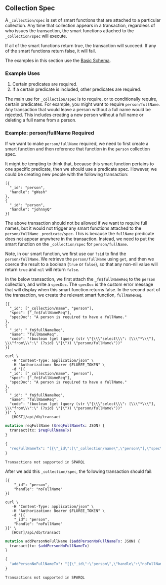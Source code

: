 ## Collection Spec

A `_collection/spec` is set of smart functions that are attached to a particular collection. Any time that collection appears in a transaction, regardless of who issues the transaction, the smart functions attached to the `_collection/spec` will execute. 

If all of the smart functions return true, the transaction will succeed. If any of the smart functions return false, it will fail. 

The examples in this section use the [Basic Schema](/docs/getting-started/basic-schema).

### Example Uses

1. Certain predicates are required.
2. If a certain predicate is included, other predicates are required. 

The main use for `_collection/spec` is to require, or to conditionally require, certain predicates. For example, you might want to require `person/fullName`. Any transaction that would leave a person without a full name would be rejected. This includes creating a new person without a full name or deleting a full name from a person. 

### Example: person/fullName Required

If we want to make `person/fullName` required, we need to first create a smart function and then reference that function in the `person` collection spec. 

It might be tempting to think that, because this smart function pertains to one specific predicate, then we should use a predicate spec. However, we could be creating new people with the following transaction:

```all
[{
  "_id": "person",
  "handle": "gWash"
},
{
  "_id": "person",
  "handle": "johnnyQ"
}]
```

The above transaction should not be allowed if we want to require full names, but it would not trigger any smart functions attached to the `person/fullName` `_predicate/spec`. This is because the `fullName` predicate does not appear anywhere in the transaction. Instead, we need to put the smart function on the `_collection/spec` for `person/fullName`.

Note, in our smart function, we first use our `?sid` to find the `person/fullName`. We retrieve the `person/fullName` using `get`, and then we coerce the result to a boolean (`true` or `false`), so that any non-nil value will return `true` and `nil` will return `false`. 

In the below transaction, we first attach the `_fn$fullNameReq` to the `person` collection, and write a `specDoc`. The `specDoc` is the custom error message that will display when this smart function returns false. In the second part of the transaction, we create the relevant smart function, `fullNameReq`. 

```flureeql
[{
  "_id": ["_collection/name", "person"],
  "spec": ["_fn$fullNameReq"],
  "specDoc": "A person is required to have a fullName."
},
{
  "_id": "_fn$fullNameReq",
  "name": "fullNameReq",
  "code": "(boolean (get (query (str \"{\\\"select\\\": [\\\"*\\\"], \\\"from\\\":\" (?sid) \"}\")) \"person/fullName\"))"
}]
```

```curl
curl \
   -H "Content-Type: application/json" \
   -H "Authorization: Bearer $FLUREE_TOKEN" \
   -d '[{
  "_id": ["_collection/name", "person"],
  "spec": ["_fn$fullNameReq"],
  "specDoc": "A person is required to have a fullName."
},
{
  "_id": "_fn$fullNameReq",
  "name": "fullNameReq",
  "code": "(boolean (get (query (str \"{\\\"select\\\": [\\\"*\\\"], \\\"from\\\":\" (?sid) \"}\")) \"person/fullName\"))"
}]' \
   [HOST]/api/db/transact
```
```graphql
mutation reqFullName ($reqFullNameTx: JSON) {
  transact(tx: $reqFullNameTx)
}

{
  "reqFullNameTx": "[{\"_id\":[\"_collection/name\",\"person\"],\"spec\":[\"_fn$fullNameReq\"],\"specDoc\":\"A person is required to have a fullName.\"},{\"_id\":\"_fn$fullNameReq\",\"name\":\"fullNameReq\",\"code\":\"(boolean (get (query (str \\\"{\\\\\\\"select\\\\\\\": [\\\\\\\"*\\\\\\\"], \\\\\\\"from\\\\\\\":\\\" (?sid) \\\"}\\\")) \\\"person/fullName\\\"))\"}]"
}
```

```sparql
Transactions not supported in SPARQL
```

After we add this `_collection/spec`, the following transaction should fail:

```flureeql
[{
    "_id": "person",
    "handle": "noFullName"
}]
```

```curl
curl \
   -H "Content-Type: application/json" \
   -H "Authorization: Bearer $FLUREE_TOKEN" \
   -d '[{
    "_id": "person",
    "handle": "noFullName"
}]' \
   [HOST]/api/db/transact
```

```graphql
mutation addPersonNoFullName ($addPersonNoFullNameTx: JSON) {
  transact(tx: $addPersonNoFullNameTx)
}

{
  "addPersonNoFullNameTx": "[{\"_id\":\"person\",\"handle\":\"noFullName\"}]"
}
```

```sparql
Transactions not supported in SPARQL
```